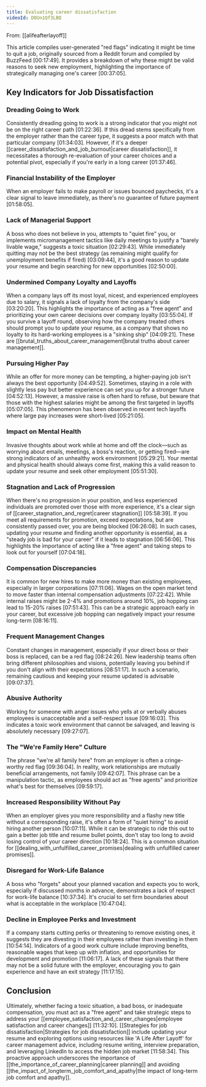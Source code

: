 ```yaml
---
title: Evaluating career dissatisfaction
videoId: DOUn1Qf3LBQ
---
```


From: [[alifeafterlayoff]] <br/> 

This article compiles user-generated "red flags" indicating it might be time to quit a job, originally sourced from a Reddit forum and compiled by BuzzFeed <a class="yt-timestamp" data-t="00:17:49">[00:17:49]</a>. It provides a breakdown of why these might be valid reasons to seek new employment, highlighting the importance of strategically managing one's career <a class="yt-timestamp" data-t="00:37:05">[00:37:05]</a>.

## Key Indicators for Job Dissatisfaction

### Dreading Going to Work
Consistently dreading going to work is a strong indicator that you might not be on the right career path <a class="yt-timestamp" data-t="01:22:36">[01:22:36]</a>. If this dread stems specifically from the employer rather than the career type, it suggests a poor match with that particular company <a class="yt-timestamp" data-t="01:34:03">[01:34:03]</a>. However, if it's a deeper [[career_dissatisfaction_and_job_burnout|career dissatisfaction]], it necessitates a thorough re-evaluation of your career choices and a potential pivot, especially if you're early in a long career <a class="yt-timestamp" data-t="01:37:46">[01:37:46]</a>.

### Financial Instability of the Employer
When an employer fails to make payroll or issues bounced paychecks, it's a clear signal to leave immediately, as there's no guarantee of future payment <a class="yt-timestamp" data-t="01:58:05">[01:58:05]</a>.

### Lack of Managerial Support
A boss who does not believe in you, attempts to "quiet fire" you, or implements micromanagement tactics like daily meetings to justify a "barely livable wage," suggests a toxic situation <a class="yt-timestamp" data-t="02:29:43">[02:29:43]</a>. While immediately quitting may not be the best strategy (as remaining might qualify for unemployment benefits if fired) <a class="yt-timestamp" data-t="03:09:44">[03:09:44]</a>, it's a good reason to update your resume and begin searching for new opportunities <a class="yt-timestamp" data-t="02:50:00">[02:50:00]</a>.

### Undermined Company Loyalty and Layoffs
When a company lays off its most loyal, nicest, and experienced employees due to salary, it signals a lack of loyalty from the company's side <a class="yt-timestamp" data-t="03:20:20">[03:20:20]</a>. This highlights the importance of acting as a "free agent" and prioritizing your own career decisions over company loyalty <a class="yt-timestamp" data-t="03:55:04">[03:55:04]</a>. If you survive a layoff round, observing how the company treated others should prompt you to update your resume, as a company that shows no loyalty to its hard-working employees is a "sinking ship" <a class="yt-timestamp" data-t="04:09:21">[04:09:21]</a>. These are [[brutal_truths_about_career_management|brutal truths about career management]].

### Pursuing Higher Pay
While an offer for more money can be tempting, a higher-paying job isn't always the best opportunity <a class="yt-timestamp" data-t="04:49:52">[04:49:52]</a>. Sometimes, staying in a role with slightly less pay but better experience can set you up for a stronger future <a class="yt-timestamp" data-t="04:52:13">[04:52:13]</a>. However, a massive raise is often hard to refuse, but beware that those with the highest salaries might be among the first targeted in layoffs <a class="yt-timestamp" data-t="05:07:05">[05:07:05]</a>. This phenomenon has been observed in recent tech layoffs where large pay increases were short-lived <a class="yt-timestamp" data-t="05:21:05">[05:21:05]</a>.

### Impact on Mental Health
Invasive thoughts about work while at home and off the clock—such as worrying about emails, meetings, a boss's reaction, or getting fired—are strong indicators of an unhealthy work environment <a class="yt-timestamp" data-t="05:29:21">[05:29:21]</a>. Your mental and physical health should always come first, making this a valid reason to update your resume and seek other employment <a class="yt-timestamp" data-t="05:51:30">[05:51:30]</a>.

### Stagnation and Lack of Progression
When there's no progression in your position, and less experienced individuals are promoted over those with more experience, it's a clear sign of [[career_stagnation_and_regret|career stagnation]] <a class="yt-timestamp" data-t="05:58:39">[05:58:39]</a>. If you meet all requirements for promotion, exceed expectations, but are consistently passed over, you are being blocked <a class="yt-timestamp" data-t="06:26:08">[06:26:08]</a>. In such cases, updating your resume and finding another opportunity is essential, as a "steady job is bad for your career" if it leads to stagnation <a class="yt-timestamp" data-t="06:56:06">[06:56:06]</a>. This highlights the importance of acting like a "free agent" and taking steps to look out for yourself <a class="yt-timestamp" data-t="07:04:18">[07:04:18]</a>.

### Compensation Discrepancies
It is common for new hires to make more money than existing employees, especially in larger corporations <a class="yt-timestamp" data-t="07:11:06">[07:11:06]</a>. Wages on the open market tend to move faster than internal compensation adjustments <a class="yt-timestamp" data-t="07:22:42">[07:22:42]</a>. While internal raises might be 2-4% and promotions around 10%, job hopping can lead to 15-20% raises <a class="yt-timestamp" data-t="07:51:43">[07:51:43]</a>. This can be a strategic approach early in your career, but excessive job hopping can negatively impact your resume long-term <a class="yt-timestamp" data-t="08:16:11">[08:16:11]</a>.

### Frequent Management Changes
Constant changes in management, especially if your direct boss or their boss is replaced, can be a red flag <a class="yt-timestamp" data-t="08:24:26">[08:24:26]</a>. New leadership teams often bring different philosophies and visions, potentially leaving you behind if you don't align with their expectations <a class="yt-timestamp" data-t="08:51:17">[08:51:17]</a>. In such a scenario, remaining cautious and keeping your resume updated is advisable <a class="yt-timestamp" data-t="09:07:37">[09:07:37]</a>.

### Abusive Authority
Working for someone with anger issues who yells at or verbally abuses employees is unacceptable and a self-respect issue <a class="yt-timestamp" data-t="09:16:03">[09:16:03]</a>. This indicates a toxic work environment that cannot be salvaged, and leaving is absolutely necessary <a class="yt-timestamp" data-t="09:27:07">[09:27:07]</a>.

### The "We're Family Here" Culture
The phrase "we're all family here" from an employer is often a cringe-worthy red flag <a class="yt-timestamp" data-t="09:36:04">[09:36:04]</a>. In reality, work relationships are mutually beneficial arrangements, not family <a class="yt-timestamp" data-t="09:42:07">[09:42:07]</a>. This phrase can be a manipulation tactic, as employees should act as "free agents" and prioritize what's best for themselves <a class="yt-timestamp" data-t="09:59:17">[09:59:17]</a>.

### Increased Responsibility Without Pay
When an employer gives you more responsibility and a flashy new title without a corresponding raise, it's often a form of "quiet hiring" to avoid hiring another person <a class="yt-timestamp" data-t="10:07:11">[10:07:11]</a>. While it can be strategic to ride this out to gain a better job title and resume bullet points, don't stay too long to avoid losing control of your career direction <a class="yt-timestamp" data-t="10:18:24">[10:18:24]</a>. This is a common situation for [[dealing_with_unfulfilled_career_promises|dealing with unfulfilled career promises]].

### Disregard for Work-Life Balance
A boss who "forgets" about your planned vacation and expects you to work, especially if discussed months in advance, demonstrates a lack of respect for work-life balance <a class="yt-timestamp" data-t="10:37:34">[10:37:34]</a>. It's crucial to set firm boundaries about what is acceptable in the workplace <a class="yt-timestamp" data-t="10:47:04">[10:47:04]</a>.

### Decline in Employee Perks and Investment
If a company starts cutting perks or threatening to remove existing ones, it suggests they are divesting in their employees rather than investing in them <a class="yt-timestamp" data-t="10:54:14">[10:54:14]</a>. Indicators of a good work culture include improving benefits, reasonable wages that keep up with inflation, and opportunities for development and promotion <a class="yt-timestamp" data-t="11:06:17">[11:06:17]</a>. A lack of these signals that there may not be a solid future with the employer, encouraging you to gain experience and have an exit strategy <a class="yt-timestamp" data-t="11:17:15">[11:17:15]</a>.

## Conclusion

Ultimately, whether facing a toxic situation, a bad boss, or inadequate compensation, you must act as a "free agent" and take strategic steps to address your [[employee_satisfaction_and_career_changes|employee satisfaction and career changes]] <a class="yt-timestamp" data-t="11:32:10">[11:32:10]</a>. [[Strategies for job dissatisfaction|Strategies for job dissatisfaction]] include updating your resume and exploring options using resources like 'A Life After Layoff' for career management advice, including resume writing, interview preparation, and leveraging LinkedIn to access the hidden job market <a class="yt-timestamp" data-t="11:58:34">[11:58:34]</a>. This proactive approach underscores the importance of [[the_importance_of_career_planning|career planning]] and avoiding [[the_impact_of_longterm_job_comfort_and_apathy|the impact of long-term job comfort and apathy]].